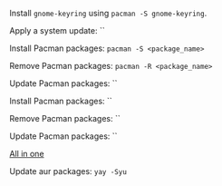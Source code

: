Install `gnome-keyring` using `pacman -S gnome-keyring`.

Apply a system update:
``

Install Pacman packages:
`pacman -S <package_name>`

Remove Pacman packages:
`pacman -R <package_name>`

Update Pacman packages:
``

Install Pacman packages:
``

Remove Pacman packages:
``

Update Pacman packages:
``

[All in one](https://kaosx.us/docs/pacman/)

Update aur packages:
`yay -Syu`